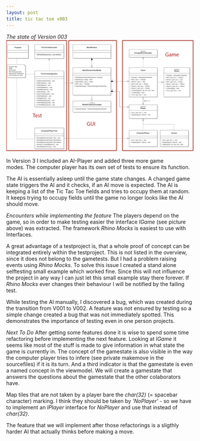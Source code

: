 ```yaml
---
layout: post
title: tic tac toe v003
---
```


*The state of Version 003*
![model of the tictactoe programming project](/images/2013-9-25/TicTacToeV003.png)

In Version 3 I included an AI-Player and added three more game modes. The computer player has its own set of tests to ensure its function.

The AI is essentially asleep until the game state changes.
A changed game state triggers the AI and it checks, if an AI move is expected.
The AI is keeping a list of the Tic Tac Toe fields and tries to occupy them at random.
It keeps trying to occupy fields until the game no longer looks like the AI should move.

*Encounters while implementing the feature*
The players depend on the game, so in order to make testing easier the interface *IGame* (see picture above) was extracted.
The framework *Rhino Mocks* is easiest to use with Interfaces.

A great advantage of a testproject is, that a whole proof of concept can be integrated entirely within the testproject.
This is not listed in the overview, since it does not belong to the gametests. But I had a problem raising events using *Rhino Mocks*.
To solve this issue I created a stand alone selftesting small example which worked fine.
Since this will not influence the project in any way I can just let this small example stay there forever.
If *Rhino Mocks* ever changes their behaviour I will be notified by the failing test.

While testing the AI manually, I discovered a bug, which was created during the transition from V001 to V002.
A feature was not ensured by testing so a simple change created a bug that was not immediately spotted.
This demonstrates the importance of testing even in one person projects.

*Next To Do*
After getting some features done it is wise to spend some time refactoring before implementing the next feature.
Looking at *IGame* it seems like most of the stuff is made to give information in what state the game is currently in.
The concept of the gamestate is also visible in the way the computer player tries to infere (see private makemove in the sourcefiles) if it is its turn.
And a third indicator is that the gamestate is even a named concept in the viewmodel.
We will create a gamestate that answers the questions about the gamestate that the other colaborators have.

Map tiles that are not taken by a player bare the *char(32)* (= spacebar character) marking.
I think they should be taken by *'NoPlayer'* - so we have to implement an *IPlayer* interface for *NoPlayer* and use that instead of *char(32)*.

The feature that we will implement after those refactorings is a sligthly harder AI that actually thinks before making a move.
